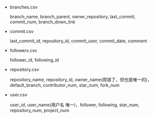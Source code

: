 - branches.csv

  branch_name, branch_parent, owner_repository, last_commit, commit_num, branch_down_link

- commit.csv

  last_commit_id, repository_id, commit_user, commit_date, comment

- followers.csv

  follower_id, following_id

- repository.csv

  repository_name, repository_id, owner_name(爬错了，但也是唯一的)，default_branch, contributor_num, star_num, fork_num

- user.csv

  user_id, user_name(用户名 唯一)，follower, following, star_num, repository_num, project_num